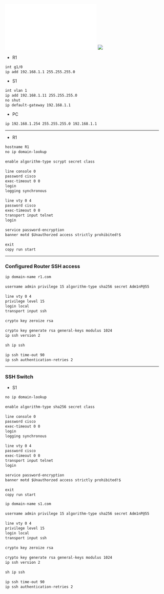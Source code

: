 ![](../../res/4.4.9-lab---configure-network-devices-with-ssh.pdf)
![](../../images/Pasted%20image%2020250410175152.png)

- R1
```
int g1/0
ip add 192.168.1.1 255.255.255.0
```

- S1
```
int vlan 1
ip add 192.168.1.11 255.255.255.0
no shut
ip default-gateway 192.168.1.1
```

- PC
```
ip 192.168.1.254 255.255.255.0 192.168.1.1
```

---
 - R1
```
hostname R1
no ip domain-lookup

enable algorithm-type scrypt secret class

line console 0
password cisco
exec-timeout 0 0
login
logging synchronous

line vty 0 4 
password cisco
exec-timeout 0 0
transport input telnet
login

service password-encryption
banner motd $Unauthorzed access strictly prohibited!$

exit 
copy run start
```

---

### Configured Router SSH access


```
ip domain-name r1.com

username admin privilege 15 algorithm-type sha256 secret Adm1nP@55 

line vty 0 4
privilege level 15
login local 
transport input ssh

crypto key zeroize rsa

crypto key generate rsa general-keys modulus 1024
ip ssh version 2

sh ip ssh

ip ssh time-out 90
ip ssh authentication-retries 2
```

---
### SSH Switch
- S1
```
no ip domain-lookup

enable algorithm-type sha256 secret class

line console 0
password cisco
exec-timeout 0 0
login
logging synchronous

line vty 0 4 
password cisco
exec-timeout 0 0
transport input telnet
login

service password-encryption
banner motd $Unauthorzed access strictly prohibited!$

exit
copy run start
```

```
ip domain-name s1.com

username admin privilege 15 algorithm-type sha256 secret Adm1nP@55 

line vty 0 4
privilege level 15
login local 
transport input ssh

crypto key zeroize rsa

crypto key generate rsa general-keys modulus 1024
ip ssh version 2

sh ip ssh

ip ssh time-out 90
ip ssh authentication-retries 2
```
